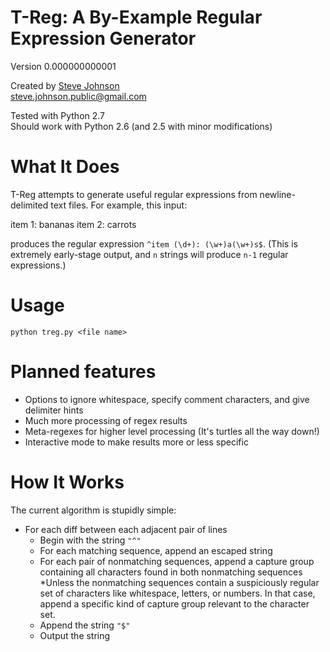 T-Reg: A By-Example Regular Expression Generator
================================================

Version 0.000000000001

Created by [Steve Johnson](http://www.steveasleep.com)  
steve.johnson.public@gmail.com

Tested with Python 2.7  
Should work with Python 2.6 (and 2.5 with minor modifications)

What It Does
============

T-Reg attempts to generate useful regular expressions from newline-delimited text files. For example, this input:

  item 1: bananas
  item 2: carrots

produces the regular expression ``^item (\d+): (\w+)a(\w+)s$``. (This is extremely early-stage output, and ``n`` strings will produce ``n-1`` regular expressions.)

Usage
=====

    python treg.py <file name>

Planned features
================

- Options to ignore whitespace, specify comment characters, and give delimiter hints
- Much more processing of regex results
- Meta-regexes for higher level processing (It's turtles all the way down!)
- Interactive mode to make results more or less specific

How It Works
============

The current algorithm is stupidly simple:

* For each diff between each adjacent pair of lines
    * Begin with the string ``"^"``
    * For each matching sequence, append an escaped string
    * For each pair of nonmatching sequences, append a capture group containing all characters found in both nonmatching sequences
        *Unless the nonmatching sequences contain a suspiciously regular set of characters like whitespace, letters, or numbers. In that case, append a specific kind of capture group relevant to the character set.
    * Append the string ``"$"``
    * Output the string
